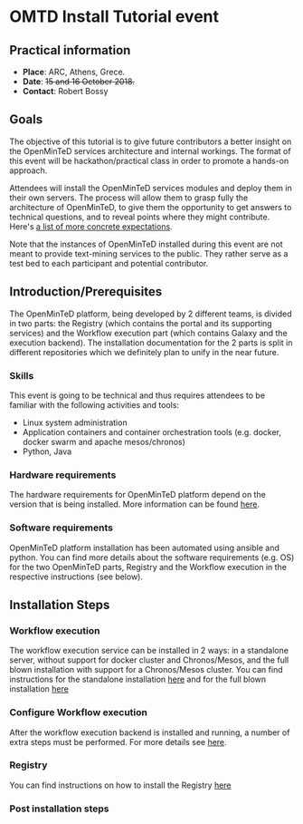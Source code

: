# OMTD Install Tutorial event

## Practical information

* **Place**: ARC, Athens, Grece.
* **Date**: ~~15 and 16 October 2018.~~
* **Contact**: Robert Bossy

## Goals

The objective of this tutorial is to give future contributors a better insight on the OpenMinTeD services architecture and internal workings. The format of this event will be hackathon/practical class in order to promote a hands-on approach.

Attendees will install the OpenMinTeD services modules and deploy them in their own servers. The process will allow them to grasp fully the architecture of OpenMinTeD, to give them the opportunity to get answers to technical questions, and to reveal points where they might contribute. Here's [a list of more concrete expectations](https://github.com/openminted/install-tutorial/blob/master/resources.md).

Note that the instances of OpenMinTeD installed during this event are not meant to provide text-mining services to the public. They rather serve as a test bed to each participant and potential contributor.


## Introduction/Prerequisites
The OpenMinTeD platform, being developed by 2 different teams, is divided in two parts: the Registry (which contains the portal and its supporting services) and the Workflow execution part (which contains Galaxy and the execution backend). The installation documentation for the 2 parts is split in different repositories which we definitely plan to unify in the near future.

### Skills

This event is going to be technical and thus requires attendees to be familiar with the following activities and tools:

* Linux system administration
* Application containers and container orchestration tools (e.g. docker, docker swarm and apache mesos/chronos)
* Python, Java

### Hardware requirements

The hardware requirements for OpenMinTeD platform depend on the version that is being installed. More information can be found  [here](https://github.com/openminted/install-tutorial/blob/master/hardware-requirements.md).

### Software requirements

OpenMinTeD platform installation has been automated using ansible and python.
You can find more details about the software requirements (e.g. OS) for the two OpenMinTeD parts, Registry and the 
Workflow execution in the respective instructions (see below).

## Installation Steps

### Workflow execution
The workflow execution service can be installed in 2 ways: in a standalone server, without support for docker cluster and Chronos/Mesos, and the full blown installation with support for a Chronos/Mesos cluster. You can find instructions for the standalone installation [here](https://github.com/openminted/omtd-standalone-setup) and for the full blown installation [here](https://github.com/openminted/omtd-stack-setup/blob/master/docs/deployment_guide.md)

### Configure Workflow execution
After the workflow execution backend is installed and running, a number of extra steps must be performed. 
For more details see [here](https://github.com/openminted/install-tutorial/blob/master/post-install-workflows.md).

### Registry
You can find instructions on how to install the Registry [here](https://github.com/openminted/install-tutorial/blob/master/registry/README.md)

### Post installation steps


